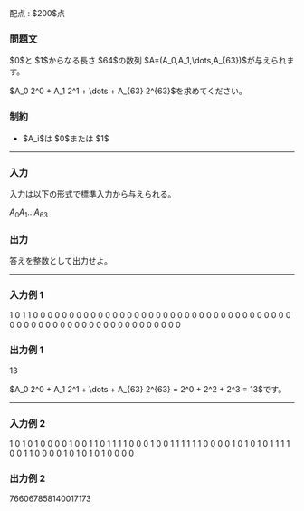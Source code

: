 
<div>

<span>

<span>

<p>
配点 : $200$点
</p>

<div>

<section>

### **問題文**

<p>
$0$と $1$からなる長さ $64$の数列 $A=(A_0,A_1,\dots,A_{63})$が与えられます。
</p>

<p>
$A_0 2^0 + A_1 2^1 + \dots + A_{63} 2^{63}$を求めてください。
</p>

</section>

</div>

<div>

<section>

### **制約**

<ul>

<li>
$A_i$は $0$または $1$
</li>

</ul>

</section>

</div>

---

<div>

<div>

<section>

### **入力**

<p>
入力は以下の形式で標準入力から与えられる。
</p>

<div>

$A_0$$A_1$$\dots$$A_{63}$
</div>

</section>

</div>

<div>

<section>

### **出力**

<p>
答えを整数として出力せよ。
</p>

</section>

</div>

</div>

---

<div>

<section>

### **入力例 1**

<div>

1 0 1 1 0 0 0 0 0 0 0 0 0 0 0 0 0 0 0 0 0 0 0 0 0 0 0 0 0 0 0 0 0 0 0 0 0 0 0 0 0 0 0 0 0 0 0 0 0 0 0 0 0 0 0 0 0 0 0 0 0 0 0 0

</div>

</section>

</div>

<div>

<section>

### **出力例 1**

<div>

13

</div>

<p>
$A_0 2^0 + A_1 2^1 + \dots + A_{63} 2^{63} = 2^0 + 2^2 + 2^3 = 13$です。
</p>

</section>

</div>

---

<div>

<section>

### **入力例 2**

<div>

1 0 1 0 1 0 0 0 0 1 0 0 1 1 0 1 1 1 1 0 0 0 1 0 0 1 1 1 1 1 1 0 0 0 0 1 0 1 0 1 0 1 1 1 1 0 0 1 1 0 0 0 0 1 0 1 0 1 0 1 0 0 0 0

</div>

</section>

</div>

<div>

<section>

### **出力例 2**

<div>

766067858140017173

</div>

</section>

</div>

</span>

</span>

</div>
